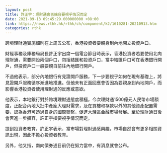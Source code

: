 ```yaml
---
layout: post
title: 許正宇：理財通會否擴容要視乎情況而定
date: 2021-09-13 09:45:29.000000000 +08:00
link: https://news.rthk.hk/rthk/ch/component/k2/1610281-20210913.htm
categories: rthk
---
```


跨境理財通實施細則在上周五公布，香港投資者要親身到內地開立投資戶口。

財經事務及庫務局局長許正宇出席一個電台節目時表示，香港投資者若要使用北向理財通，需要開設兩個戶口，包括結匯和投資戶口，當中結匯戶口可在香港銀行開戶，但投資戶口一般要親自前往內地銀行開戶。

不過他表示，部分內地銀行有見證開戶服務，下一步要視乎如何在現有基礎上，將見證開戶服務循序漸進地推進。但他未有正面回應會否因為要親身到內地開戶，而影響香港投資者使用理財通的反應或意欲。

他表示，本地銀行對於跨境理財通態度積極，今次理財通1500億元人民幣市場額度，正配合內地大批中產龐大理財需求，及在買樓和存款以外的其他資產配置需要，認為香港可透過自身的國際聯繫，促進大灣區金融市場發展。至於理財通日後會否進一步擴容，許正宇指要視乎情況而定。

提到投資者教育，許正宇表示，當市場對理財通感興趣，市場自然會有更多相關資訊出現，因此不擔心投資者教育。

另外，他又指，南向債券通目前仍在努力當中，有消息就會公布。
